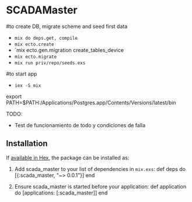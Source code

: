 # SCADAMaster

#to create DB, migrate scheme and seed first data
* `mix do deps.get, compile`
* `mix ecto.create`
* `mix ecto.gen.migration create_tables_device
* `mix ecto.migrate`
* `mix run priv/repo/seeds.exs`

#to start app
* `iex -S mix`

export PATH=$PATH:/Applications/Postgres.app/Contents/Versions/latest/bin

TODO:
- Test de funcionamiento de todo y condiciones de falla

## Installation

If [available in Hex](https://hex.pm/docs/publish), the package can be installed as:

  1. Add scada_master to your list of dependencies in `mix.exs`:
        def deps do
          [{:scada_master, "~> 0.0.1"}]
        end

  2. Ensure scada_master is started before your application:
        def application do
          [applications: [:scada_master]]
        end


